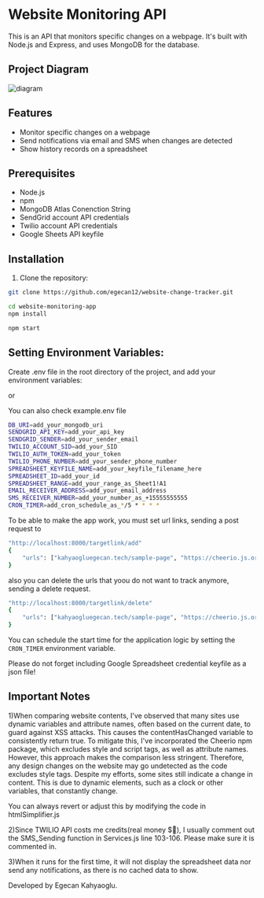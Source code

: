 # Website Monitoring API

This is an API that monitors specific changes on a webpage. It's built with Node.js and Express, and uses MongoDB for the database.

## Project Diagram

![diagram](https://github.com/egecan12/website-change-tracker/assets/45043515/6c61d894-8149-4505-a07c-bf105a09afb5)

## Features

- Monitor specific changes on a webpage
- Send notifications via email and SMS when changes are detected
- Show history records on a spreadsheet

## Prerequisites

- Node.js
- npm
- MongoDB Atlas Conenction String
- SendGrid account API credentials
- Twilio account API credentials
- Google Sheets API keyfile

## Installation

1. Clone the repository:

```sh
git clone https://github.com/egecan12/website-change-tracker.git

cd website-monitoring-app
npm install

npm start
```

## Setting Environment Variables:

Create .env file in the root directory of the project, and add your environment variables:

or

You can also check example.env file

```sh
DB_URI=add_your_mongodb_uri
SENDGRID_API_KEY=add_your_api_key
SENDGRID_SENDER=add_your_sender_email
TWILIO_ACCOUNT_SID=add_your_SID
TWILIO_AUTH_TOKEN=add_your_token
TWILIO_PHONE_NUMBER=add_your_sender_phone_number
SPREADSHEET_KEYFILE_NAME=add_your_keyfile_filename_here
SPREADSHEET_ID=add_your_id
SPREADSHEET_RANGE=add_your_range_as_Sheet1!A1
EMAIL_RECEIVER_ADDRESS=add_your_email_address
SMS_RECEIVER_NUMBER=add_your_number_as_+15555555555
CRON_TIMER=add_cron_schedule_as_*/5 * * * *
```

To be able to make the app work, you must set url links, sending a post request to

```sh
"http://localhost:8000/targetlink/add"
{
    "urls": ["kahyaogluegecan.tech/sample-page", "https://cheerio.js.org/docs/intro", "https://www.imdb.com/title/tt0112573/", "https://www.apple.com/"]
}
```

also you can delete the urls that yoou do not want to track anymore, sending a delete request.

```sh
"http://localhost:8000/targetlink/delete"
{
    "urls": ["kahyaogluegecan.tech/sample-page", "https://cheerio.js.org/docs/intro", "https://www.imdb.com/title/tt0112573/", "https://www.apple.com/"]
}
```

You can schedule the start time for the application logic by setting the `CRON_TIMER` environment variable.

Please do not forget including Google Spreadsheet credential keyfile as a json file!

## Important Notes

1)When comparing website contents, I've observed that many sites use dynamic variables and attribute names, often based on the current date, to guard against XSS attacks. This causes the contentHasChanged variable to consistently return true. To mitigate this, I've incorporated the Cheerio npm package, which excludes style and script tags, as well as attribute names. However, this approach makes the comparison less stringent. Therefore, any design changes on the website may go undetected as the code excludes style tags. Despite my efforts, some sites still indicate a change in content. This is due to dynamic elements, such as a clock or other variables, that constantly change.

You can always revert or adjust this by modifying the code in htmlSimplifier.js

2)Since TWILIO API costs me credits(real money $🙈), I usually comment out the SMS_Sending function in Services.js line 103-106. Please make sure it is commented in.

3)When it runs for the first time, it will not display the spreadsheet data nor send any notifications, as there is no cached data to show.

Developed by Egecan Kahyaoglu.
